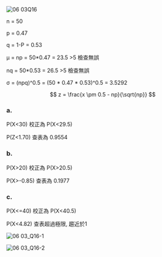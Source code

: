 ![06 03Q16](https://github.com/user-attachments/assets/46cafedd-3817-445f-98db-def74d155cd0)

n = 50

p = 0.47

q = 1-P = 0.53

&mu; = np = 50*0.47 = 23.5 >5 檢查無誤

nq = 50*0.53 = 26.5 >5 檢查無誤

&sigma; = (npq)^0.5 = (50 * 0.47 * 0.53)^0.5 = 3.5292

$$
z = \frac{x \pm 0.5 - np}{\sqrt{np}}
$$

### a.

P(X<30) 校正為 P(X<29.5)

P(Z<1.70) 查表為 0.9554

### b.
P(X>20) 校正為 P(X>20.5)

P(X>-0.85) 查表為 0.1977

### c.

P(X<=40) 校正為 P(X<40.5)

P(X<4.82) 查表超過極限, 趨近於1

![06 03_Q16-1](https://github.com/user-attachments/assets/562002b7-d7c8-4972-beac-2f380cd17a61)

![06 03_Q16-2](https://github.com/user-attachments/assets/79e9571f-d624-48a5-bb96-8a902e146814)

